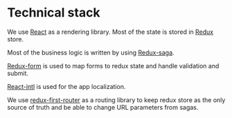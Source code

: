 # Technical stack

We use [React](https://reactjs.org/) as a rendering library. Most of the state is stored in [Redux](https://redux.js.org/) store.

Most of the business logic is written by using [Redux-saga](https://redux-saga.js.org/).

[Redux-form](https://redux-form.com/) is used to map forms to redux state and handle validation and submit.

[React-intl](https://github.com/yahoo/react-intl) is used for the app localization.

We use [redux-first-router](https://github.com/faceyspacey/redux-first-router/) as a routing library to keep redux store as the only source of truth and be able to change URL parameters from sagas.
